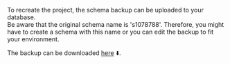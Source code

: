 To recreate the project, the schema backup can be uploaded to your database.   
Be aware that the original schema name is 's1078788'. Therefore, you might have to create a schema with this name or you can edit the backup to fit your environment.

The backup can be downloaded <a href="https://filesender.aco.net/?s=download&token=8af6b567-807d-4a6b-9e16-ff9e7bee0a2b">here</a> ⬇️.
